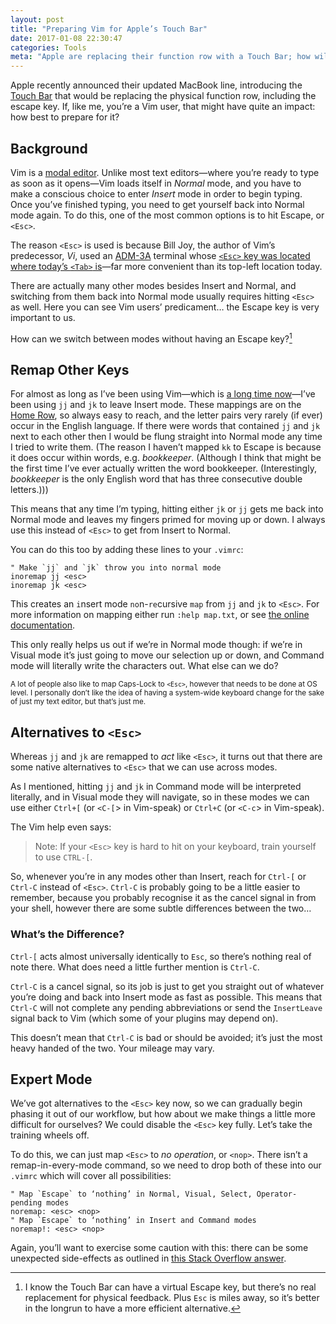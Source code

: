 ```yaml
---
layout: post
title: "Preparing Vim for Apple’s Touch Bar"
date: 2017-01-08 22:30:47
categories: Tools
meta: "Apple are replacing their function row with a Touch Bar; how will this affect Vim?"
---
```


Apple recently announced their updated MacBook line, introducing the [Touch
Bar](https://developer.apple.com/macos/touch-bar/) that would be replacing the
physical function row, including the escape key. If, like me, you’re a Vim user,
that might have quite an impact: how best to prepare for it?

## Background

Vim is a [modal editor](https://en.wikipedia.org/wiki/Vi#Interface). Unlike most
text editors⁠—⁠where you’re ready to type as soon as it opens⁠—⁠Vim loads itself in
_Normal_ mode, and you have to make a conscious choice to enter _Insert_ mode in
order to begin typing. Once you’ve finished typing, you need to get yourself
back into Normal mode again. To do this, one of the most common options is to
hit Escape, or `<Esc>`.

The reason `<Esc>` is used is because Bill Joy, the author of Vim’s predecessor,
_Vi_, used an [ADM-3A](https://en.wikipedia.org/wiki/ADM-3A) terminal whose
[`<Esc>` key was located where today’s `<Tab>`
is](https://en.wikipedia.org/wiki/ADM-3A#/media/File:KB_Terminal_ADM3A.svg)⁠—⁠far
more convenient than its top-left location today.

There are actually many other modes besides Insert and Normal, and switching
from them back into Normal mode usually requires hitting `<Esc>` as well. Here
you can see Vim users’ predicament… the Escape key is very important to us.

How can we switch between modes without having an Escape key?[^1]

## Remap Other Keys

For almost as long as I’ve been using Vim⁠—⁠which is [a long time
now](/2014/06/vim-for-people-who-think-things-like-vim-are-weird-and-hard/)⁠—⁠I’ve
been using `jj` and `jk` to leave Insert mode. These mappings are on the [Home
Row](https://en.wikipedia.org/wiki/Touch_typing#Home_row), so always easy to
reach, and the letter pairs very rarely (if ever) occur in the English language.
If there were words that contained `jj` and `jk` next to each other then I would
be flung straight into Normal mode any time I tried to write them. (The reason I
haven’t mapped `kk` to Escape is because it does occur within words, e.g.
_bookkeeper_. (Although I think that might be the first time I’ve ever actually
written the word bookkeeper. (Interestingly, _bookkeeper_ is the only English
word that has three consecutive double letters.)))

This means that any time I’m typing, hitting either `jk` or `jj` gets me back
into Normal mode and leaves my fingers primed for moving up or down. I always
use this instead of `<Esc>` to get from Insert to Normal.

You can do this too by adding these lines to your `.vimrc`:

```
" Make `jj` and `jk` throw you into normal mode
inoremap jj <esc>
inoremap jk <esc>
```

This creates an `i`nsert mode `no`n-`re`cursive `map` from `jj` and `jk` to
`<Esc>`. For more information on mapping either run `:help map.txt`, or see [the
online documentation](http://vimhelp.appspot.com/map.txt.html).

This only really helps us out if we’re in Normal mode though: if we’re in Visual
mode it’s just going to move our selection up or down, and Command mode will
literally write the characters out. What else can we do?

<small>A lot of people also like to map Caps-Lock to `<Esc>`, however that needs
to be done at OS level. I personally don’t like the idea of having a system-wide
keyboard change for the sake of just my text editor, but that’s just me.</small>

## Alternatives to `<Esc>`

Whereas `jj` and `jk` are remapped to _act_ like `<Esc>`, it turns out that
there are some native alternatives to `<Esc>` that we can use across modes.

As I mentioned, hitting `jj` and `jk` in Command mode will be interpreted
literally, and in Visual mode they will navigate, so in these modes we can use
either `Ctrl+[` (or `<C-[`> in Vim-speak) or `Ctrl+C` (or `<C-c`> in Vim-speak).

The Vim help even says:

> Note: If your `<Esc>` key is hard to hit on your keyboard, train yourself to
> use `CTRL-[`.

So, whenever you’re in any modes other than Insert, reach for `Ctrl-[` or
`Ctrl-C` instead of `<Esc>`. `Ctrl-C` is probably going to be a little easier to
remember, because you probably recognise it as the cancel signal in from your
shell, however there are some subtle differences between the two…

### What’s the Difference?

`Ctrl-[` acts almost universally identically to `Esc`, so there’s nothing real
of note there. What does need a little further mention is `Ctrl-C`.

`Ctrl-C` is a cancel signal, so its job is just to get you straight out of
whatever you’re doing and back into Insert mode as fast as possible. This means
that `Ctrl-C` will not complete any pending abbreviations or send the
`InsertLeave` signal back to Vim (which some of your plugins may depend on).

This doesn’t mean that `Ctrl-C` is bad or should be avoided; it’s just the most
heavy handed of the two. Your mileage may vary.

## Expert Mode

We’ve got alternatives to the `<Esc>` key now, so we can gradually begin phasing
it out of our workflow, but how about we make things a little more difficult for
ourselves? We could disable the `<Esc>` key fully. Let’s take the training
wheels off.

To do this, we can just map `<Esc>` to _no operation_, or `<nop>`. There isn’t a
remap-in-every-mode command, so we need to drop both of these into our `.vimrc`
which will cover all possibilities:

```
" Map `Escape` to ‘nothing’ in Normal, Visual, Select, Operator-pending modes
noremap: <esc> <nop>
" Map `Escape` to ‘nothing’ in Insert and Command modes
noremap!: <esc> <nop>
```

Again, you’ll want to exercise some caution with this: there can be some
unexpected side-effects as outlined in [this Stack Overflow
answer](http://stackoverflow.com/questions/8488232/how-to-disable-esc-and-cursor-keys-in-vim/8488537#8488537).

[^1]: I know the Touch Bar can have a virtual Escape key, but there’s no real replacement for physical feedback. Plus `Esc` is miles away, so it’s better in the longrun to have a more efficient alternative.
